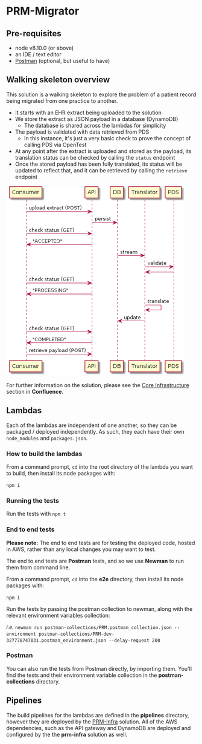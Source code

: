 # PRM-Migrator

## Pre-requisites
- node v8.10.0 (or above)
- an IDE / text editor
- [Postman](https://www.getpostman.com/) (optional, but useful to have)

## Walking skeleton overview
This solution is a walking skeleton to explore the problem of a patient record being migrated from one practice to another.

- It starts with an EHR extract being uploaded to the solution
- We store the extract as JSON payload in a database (DynamoDB)
  - The database is shared across the lambdas for simplicity
- The payload is validated with data retrieved from PDS
  - In this instance, it's just a very basic check to prove the concept of calling PDS via OpenTest
- At any point after the extract is uploaded and stored as the payload, its translation status can be checked by calling the `status` endpoint
- Once the stored payload has been fully translated, its status will be updated to reflect that, and it can be retrieved by calling the `retrieve` endpoint

![Solution overview](https://raw.githubusercontent.com/nhsconnect/prm-migrator/master/images/prm_migrator_overview.png "Solution overview")

For further information on the solution, please see the [Core Infrastructure](https://gpitbjss.atlassian.net/wiki/spaces/TW/pages/1407549555/2019-02-22+-+Outcomes+WIP) section in **Confluence**.

## Lambdas
Each of the lambdas are independent of one another, so they can be packaged / deployed independently. As such, they each have their own `node_modules` and `packages.json`.

### How to build the lambdas
From a command prompt, `cd` into the root directory of the lambda you want to build, then install its node packages with:

`npm i`

### Running the tests

Run the tests with `npm t`

### End to end tests

**Please note:** The end to end tests are for testing the deployed code, hosted in AWS, rather than any local changes you may want to test.

The end to end tests are **Postman** tests, and so we use **Newman** to run them from command line.

From a command prompt, `cd` into the **e2e** directory, then install its node packages with:

`npm i`

Run the tests by passing the postman collection to newman, along with the relevant environment variables collection:

*i.e.*
`newman run postman-collections/PRM.postman_collection.json --environment postman-collections/PRM-dev-327778747031.postman_environment.json --delay-request 200`

### Postman

You can also run the tests from Postman directly, by importing them. You'll find the tests and their environment variable collection in the **postman-collections** directory.

## Pipelines

The build pipelines for the lambdas are defined in the **pipelines** directory, however they are deployed by the [PRM-Infra](https://github.com/nhsconnect/prm-infra) solution. All of the AWS dependencies, such as the API gateway and DynamoDB are deployed and configured by the the **prm-infra** solution as well.
